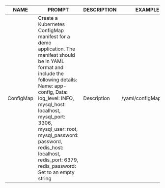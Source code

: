 |NAME|PROMPT|DESCRIPTION|EXAMPLE|
|----|------|-----------|-------|
|ConfigMap|Create a Kubernetes ConfigMap manifest for a demo application. The manifest should be in YAML format and include the following details: Name: app-config, Data: log_level: INFO, mysql_host: localhost, mysql_port: 3306, mysql_user: root, mysql_password: password, redis_host: localhost, redis_port: 6379, redis_password: Set to an empty string|Description|/yaml/configMap.yaml|

